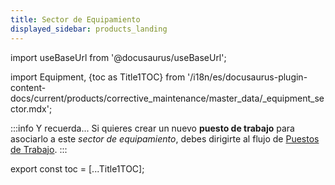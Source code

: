 ```yaml
---
title: Sector de Equipamiento
displayed_sidebar: products_landing
---
```


import useBaseUrl from '@docusaurus/useBaseUrl'; 

import Equipment, {toc as Title1TOC} from '/i18n/es/docusaurus-plugin-content-docs/current/products/corrective_maintenance/master_data/_equipment_sector.mdx'; 

<Equipment/>

:::info Y recuerda...
Si quieres crear un nuevo **puesto de trabajo** para asociarlo a este _sector de equipamiento_, debes dirigirte al flujo de [Puestos de Trabajo](/docs/products/corrective_maintenance/master_data/workstation).
:::

export const toc = [...Title1TOC];

